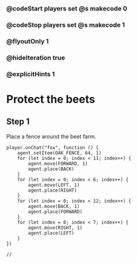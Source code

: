 ### @codeStart players set @s makecode 0
### @codeStop players set @s makecode 1

### @flyoutOnly 1
### @hideIteration true 
### @explicitHints 1

# Protect the beets

## Step 1
Place a fence around the beet farm.

```ghost
player.onChat("fox", function () {
    agent.setItem(OAK_FENCE, 64, 1)
    for (let index = 0; index < 11; index++) {
        agent.move(FORWARD, 1)
        agent.place(BACK)
    }
    for (let index = 0; index < 6; index++) {
        agent.move(LEFT, 1)
        agent.place(RIGHT)
    }
    for (let index = 0; index < 12; index++) {
        agent.move(BACK, 1)
        agent.place(FORWARD)
    }
    for (let index = 0; index < 7; index++) {
        agent.move(RIGHT, 1)
        agent.place(LEFT)
    }
})
```
```template
//
```
```package
```
